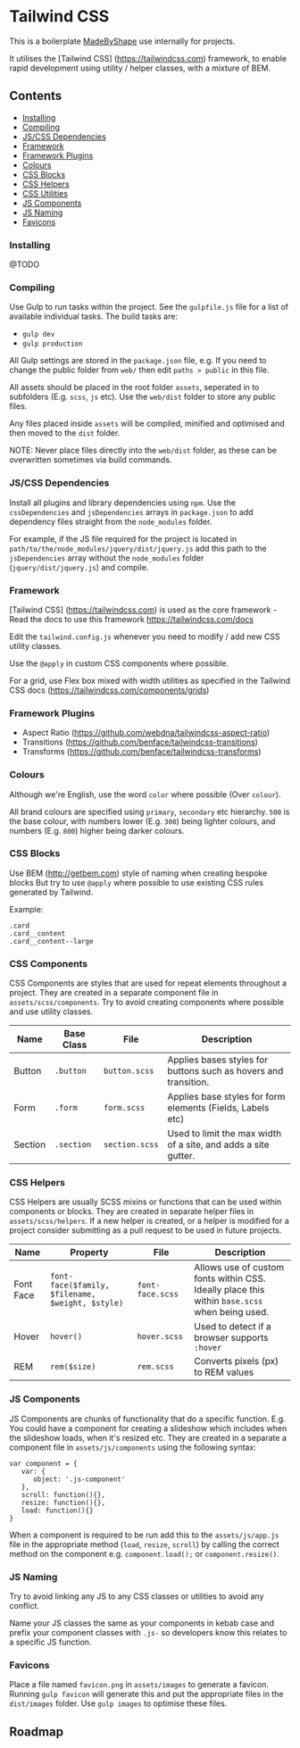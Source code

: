 # Tailwind CSS

This is a boilerplate [MadeByShape](https://madebyshape.co.uk) use internally for projects.

It utilises the [Tailwind CSS] (https://tailwindcss.com) framework, to enable rapid development using utility / helper classes, with a mixture of BEM.

## Contents

- [Installing](#installing)
- [Compiling](#compiling)
- [JS/CSS Dependencies](#js-css-dependencies)
- [Framework](#framework)
- [Framework Plugins](#framework-plugins)
- [Colours](#colours)
- [CSS Blocks](#css-blocks)
- [CSS Helpers](#css-helpers)
- [CSS Utilities](#css-utilities)
- [JS Components](#js-components)
- [JS Naming](#js-naming)
- [Favicons](#favicons)

### Installing

@TODO

### Compiling

Use Gulp to run tasks within the project. See the `gulpfile.js` file for a list of available individual tasks. The build tasks are:

- `gulp dev`
- `gulp production`

All Gulp settings are stored in the `package.json` file, e.g. If you need to change the public folder from `web/` then edit `paths > public` in this file.

All assets should be placed in the root folder `assets`, seperated in to subfolders (E.g. `scss`, `js` etc). Use the `web/dist` folder to store any public files.

Any files placed inside `assets` will be compiled, minified and optimised and then moved to the `dist` folder.

NOTE: Never place files directly into the `web/dist` folder, as these can be overwritten sometimes via build commands.

### JS/CSS Dependencies

Install all plugins and library dependencies using `npm`. Use the `cssDependencies` and `jsDependencies` arrays in `package.json` to add dependency files straight from the `node_modules` folder.

For example, if the JS file required for the project is located in `path/to/the/node_modules/jquery/dist/jquery.js` add this path to the `jsDependencies` array without the `node_modules` folder (`jquery/dist/jquery.js`) and compile.

### Framework

[Tailwind CSS] (https://tailwindcss.com) is used as the core framework - Read the docs to use this framework https://tailwindcss.com/docs

Edit the `tailwind.config.js` whenever you need to modify / add new CSS utility classes.

Use the `@apply` in custom CSS components where possible.

For a grid, use Flex box mixed with width utilities as specified in the Tailwind CSS docs (https://tailwindcss.com/components/grids)

### Framework Plugins

- Aspect Ratio (https://github.com/webdna/tailwindcss-aspect-ratio)
- Transitions (https://github.com/benface/tailwindcss-transitions)
- Transforms (https://github.com/benface/tailwindcss-transforms)

### Colours

Although we're English, use the word `color` where possible (Over `colour`).

All brand colours are specified using `primary`, `secondary` etc hierarchy. `500` is the base colour, with numbers lower (E.g. `300`) being lighter colours, and numbers (E.g. `800`) higher being darker colours.

### CSS Blocks

Use BEM (http://getbem.com) style of naming when creating bespoke blocks But try to use `@apply` where possible to use existing CSS rules generated by Tailwind.

Example:

```
.card
.card__content
.card__content--large
```

### CSS Components

CSS Components are styles that are used for repeat elements throughout a project. They are created in a separate component file in `assets/scss/components`. Try to avoid creating components where possible and use utility classes.

Name | Base Class | File | Description
--- | --- | --- | ---
Button | `.button` | `button.scss` | Applies bases styles for buttons such as hovers and transition.
Form | `.form` | `form.scss` | Applies base styles for form elements (Fields, Labels etc)
Section | `.section` | `section.scss` | Used to limit the max width of a site, and adds a site gutter.

### CSS Helpers

CSS Helpers are usually SCSS mixins or functions that can be used within components or blocks. They are created in separate helper files in `assets/scss/helpers`. If a new helper is created, or a helper is modified for a project consider submitting as a pull request to be used in future projects.

Name | Property | File | Description
--- | --- | --- | ---
Font Face | `font-face($family, $filename, $weight, $style)` | `font-face.scss` | Allows use of custom fonts within CSS. Ideally place this within `base.scss` when being used.
Hover | `hover()` | `hover.scss` | Used to detect if a browser supports `:hover`
REM | `rem($size)` | `rem.scss` | Converts pixels (px) to REM values

### JS Components

JS Components are chunks of functionality that do a specific function. E.g. You could have a component for creating a slideshow which includes when the slideshow loads, when it's resized etc. They are created in a separate a component file in `assets/js/components` using the following syntax:

```
var component = {
   var: {
      object: '.js-component'
   },
   scroll: function(){},
   resize: function(){},
   load: function(){}
}
```

When a component is required to be run add this to the `assets/js/app.js` file in the appropriate method (`load`, `resize`, `scroll`) by calling the correct method on the component e.g. `component.load();` or `component.resize()`.

### JS Naming

Try to avoid linking any JS to any CSS classes or utilities to avoid any conflict.

Name your JS classes the same as your components in kebab case and prefix your component classes with `.js-` so developers know this relates to a specific JS function.

### Favicons

Place a file named `favicon.png` in `assets/images` to generate a favicon. Running `gulp favicon` will generate this and put the appropriate files in the `dist/images` folder. Use `gulp images` to optimise these files.

## Roadmap
